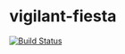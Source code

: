 # vigilant-fiesta
[![Build Status](https://travis-ci.org/waywardware/vigilant-fiesta.svg?branch=master)](https://travis-ci.org/waywardware/vigilant-fiesta)
